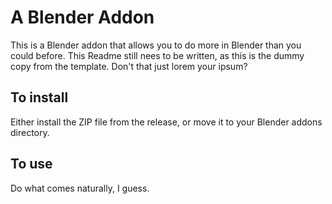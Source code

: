 # A Blender Addon

This is a Blender addon that allows you to do more in Blender than you could before.
This Readme still nees to be written, as this is the dummy copy from the template.
Don't that just lorem your ipsum?

## To install

Either install the ZIP file from the release, or move it to your Blender addons directory.

## To use

Do what comes naturally, I guess.